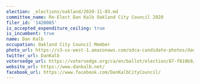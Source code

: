 ```yaml
---
election: _elections/oakland/2020-11-03.md
committee_name: Re-Elect Dan Kalb Oakland City Council 2020
filer_id: '1420085'
is_accepted_expenditure_ceiling: true
is_incumbent: true
name: Dan Kalb
occupation: Oakland City Council Member
photo_url: https://s3-us-west-1.amazonaws.com/odca-candidate-photos/dan-kalb2.png
twitter_url: DanKalb
votersedge_url: https://votersedge.org/ca/en/ballot/election/87-f810b9/address/null/zip/94611/contests/contest/21266/candidate/151389?cty=ca%2falm
website_url: https://www.dankalb.net/
facebook_url: https://www.facebook.com/DanKalbCityCouncil/
---
```

